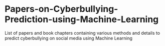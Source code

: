 # Papers-on-Cyberbullying-Prediction-using-Machine-Learning
List of papers and book chapters containing various methods and details to predict cyberbullying on social media using Machine Learning

